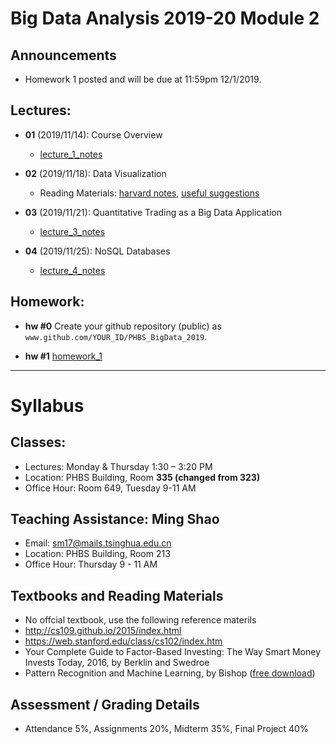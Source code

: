 # Big Data Analysis 2019-20 Module 2

## Announcements
* Homework 1 posted and will be due at 11:59pm 12/1/2019.

## Lectures: 
* __01__ (2019/11/14): Course Overview
   * [lecture_1_notes](./lecture_1.pdf)


* __02__ (2019/11/18): Data Visualization
   * Reading Materials: 
   [harvard notes](https://github.com/cs109/2015/raw/master/Lectures/03-EDA.pdf), [useful suggestions](https://trinachi.github.io/data-design-builds/ch18.html)

* __03__ (2019/11/21): Quantitative Trading as a Big Data Application
   * [lecture_3_notes](./lecture_3.pdf)


* __04__ (2019/11/25): NoSQL Databases
   * [lecture_4_notes](./lecture_4.pdf)

## Homework:
* __hw #0__ Create your github repository (public) as `www.github.com/YOUR_ID/PHBS_BigData_2019`. 

* __hw #1__ [homework_1](./homework_1.pdf)

***
# Syllabus

## Classes:
* Lectures: Monday & Thursday 1:30 – 3:20 PM
* Location: PHBS Building, Room __335 (changed from 323)__ 
* Office Hour: Room 649, Tuesday 9-11 AM

## Teaching Assistance: Ming Shao
* Email: sm17@mails.tsinghua.edu.cn
* Location: PHBS Building, Room 213
* Office Hour: Thursday 9 - 11 AM

## Textbooks and Reading Materials
* No offcial textbook, use the following reference materils
* http://cs109.github.io/2015/index.html
* https://web.stanford.edu/class/cs102/index.htm
* Your Complete Guide to Factor-Based Investing: The Way Smart Money Invests Today, 2016, by Berklin and Swedroe 
* Pattern Recognition and Machine Learning, by Bishop ([free download](https://www.microsoft.com/en-us/research/publication/pattern-recognition-machine-learning/))

## Assessment / Grading Details
* Attendance 5%, Assignments 20%, Midterm 35%, Final Project 40%